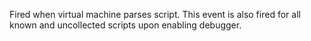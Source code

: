 Fired when virtual machine parses script. This event is also fired for all known and uncollected
scripts upon enabling debugger.